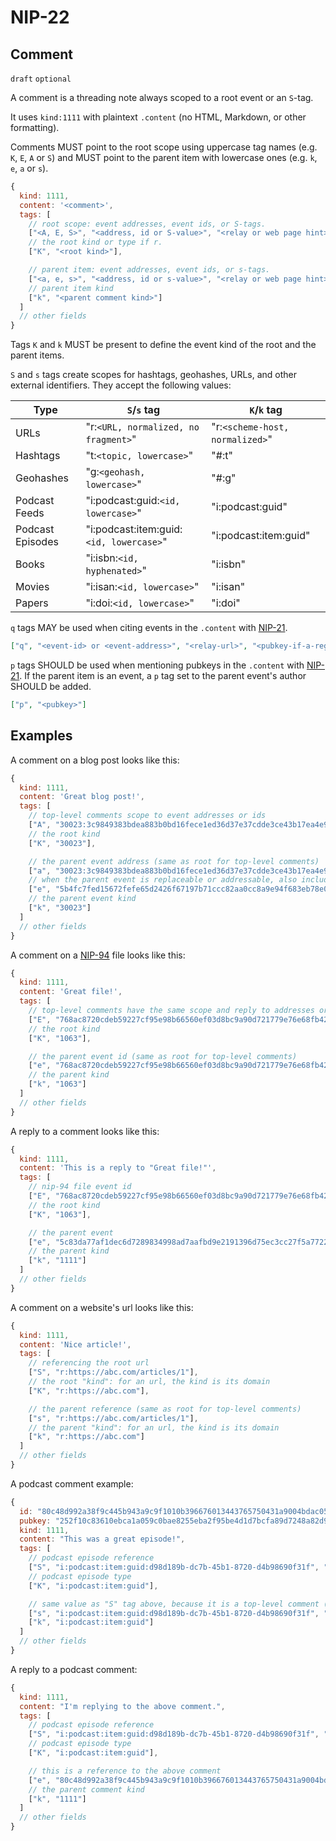 NIP-22
======

Comment
-------

`draft` `optional`

A comment is a threading note always scoped to a root event or an `S`-tag.

It uses `kind:1111` with plaintext `.content` (no HTML, Markdown, or other formatting).

Comments MUST point to the root scope using uppercase tag names (e.g. `K`, `E`, `A` or `S`)
and MUST point to the parent item with lowercase ones (e.g. `k`, `e`, `a` or `s`).

```js
{
  kind: 1111,
  content: '<comment>',
  tags: [
    // root scope: event addresses, event ids, or S-tags.
    ["<A, E, S>", "<address, id or S-value>", "<relay or web page hint>", "<root event's pubkey, if an E tag>"],
    // the root kind or type if r.
    ["K", "<root kind>"],

    // parent item: event addresses, event ids, or s-tags.
    ["<a, e, s>", "<address, id or s-value>", "<relay or web page hint>", "<parent event's pubkey, if an e tag>"],
    // parent item kind
    ["k", "<parent comment kind>"]
  ]
  // other fields
}
```

Tags `K` and `k` MUST be present to define the event kind of the root and the parent items.

`S` and `s` tags create scopes for hashtags, geohashes, URLs, and other external identifiers. They accept the following values:

| Type | `S`/`s` tag | `K`/`k` tag |
|- | - | - |
| URLs | "r:`<URL, normalized, no fragment>`" | "r:`<scheme-host, normalized>`" |
| Hashtags | "t:`<topic, lowercase>`" | "#:t" |
| Geohashes| "g:`<geohash, lowercase>`" | "#:g" |
| Podcast Feeds | "i:podcast:guid:`<id, lowercase>`" | "i:podcast:guid" |
| Podcast Episodes | "i:podcast:item:guid:`<id, lowercase>`" | "i:podcast:item:guid" |
| Books | "i:isbn:`<id, hyphenated>`" | "i:isbn" |
| Movies | "i:isan:`<id, lowercase>`" | "i:isan" |
| Papers | "i:doi:`<id, lowercase>`" | "i:doi" |


`q` tags MAY be used when citing events in the `.content` with [NIP-21](21.md).

```json
["q", "<event-id> or <event-address>", "<relay-url>", "<pubkey-if-a-regular-event>"]
```

`p` tags SHOULD be used when mentioning pubkeys in the `.content` with [NIP-21](21.md).
If the parent item is an event, a `p` tag set to the parent event's author SHOULD be added.

```json
["p", "<pubkey>"]
```

## Examples

A comment on a blog post looks like this:

```js
{
  kind: 1111,
  content: 'Great blog post!',
  tags: [
    // top-level comments scope to event addresses or ids
    ["A", "30023:3c9849383bdea883b0bd16fece1ed36d37e37cdde3ce43b17ea4e9192ec11289:f9347ca7", "wss://example.relay"],
    // the root kind
    ["K", "30023"],

    // the parent event address (same as root for top-level comments)
    ["a", "30023:3c9849383bdea883b0bd16fece1ed36d37e37cdde3ce43b17ea4e9192ec11289:f9347ca7", "wss://example.relay"],
    // when the parent event is replaceable or addressable, also include an `e` tag referencing its id
    ["e", "5b4fc7fed15672fefe65d2426f67197b71ccc82aa0cc8a9e94f683eb78e07651", "wss://example.relay"],
    // the parent event kind
    ["k", "30023"]
  ]
  // other fields
}
```

A comment on a [NIP-94](94.md) file looks like this:

```js
{
  kind: 1111,
  content: 'Great file!',
  tags: [
    // top-level comments have the same scope and reply to addresses or ids
    ["E", "768ac8720cdeb59227cf95e98b66560ef03d8bc9a90d721779e76e68fb42f5e6", "wss://example.relay", "3721e07b079525289877c366ccab47112bdff3d1b44758ca333feb2dbbbbe5bb"],
    // the root kind
    ["K", "1063"],

    // the parent event id (same as root for top-level comments)
    ["e", "768ac8720cdeb59227cf95e98b66560ef03d8bc9a90d721779e76e68fb42f5e6", "wss://example.relay", "3721e07b079525289877c366ccab47112bdff3d1b44758ca333feb2dbbbbe5bb"],
    // the parent kind
    ["k", "1063"]
  ]
  // other fields
}
```

A reply to a comment looks like this:

```js
{
  kind: 1111,
  content: 'This is a reply to "Great file!"',
  tags: [
    // nip-94 file event id
    ["E", "768ac8720cdeb59227cf95e98b66560ef03d8bc9a90d721779e76e68fb42f5e6", "wss://example.relay", "fd913cd6fa9edb8405750cd02a8bbe16e158b8676c0e69fdc27436cc4a54cc9a"],
    // the root kind
    ["K", "1063"],

    // the parent event
    ["e", "5c83da77af1dec6d7289834998ad7aafbd9e2191396d75ec3cc27f5a77226f36", "wss://example.relay", "93ef2ebaaf9554661f33e79949007900bbc535d239a4c801c33a4d67d3e7f546"],
    // the parent kind
    ["k", "1111"]
  ]
  // other fields
}
```

A comment on a website's url looks like this:

```js
{
  kind: 1111,
  content: 'Nice article!',
  tags: [
    // referencing the root url
    ["S", "r:https://abc.com/articles/1"],
    // the root "kind": for an url, the kind is its domain
    ["K", "r:https://abc.com"],

    // the parent reference (same as root for top-level comments)
    ["s", "r:https://abc.com/articles/1"],
    // the parent "kind": for an url, the kind is its domain
    ["k", "r:https://abc.com"]
  ]
  // other fields
}
```

A podcast comment example:

```js
{
  id: "80c48d992a38f9c445b943a9c9f1010b396676013443765750431a9004bdac05",
  pubkey: "252f10c83610ebca1a059c0bae8255eba2f95be4d1d7bcfa89d7248a82d9f111",
  kind: 1111,
  content: "This was a great episode!",
  tags: [
    // podcast episode reference
    ["S", "i:podcast:item:guid:d98d189b-dc7b-45b1-8720-d4b98690f31f", "https://fountain.fm/episode/z1y9TMQRuqXl2awyrQxg"],
    // podcast episode type
    ["K", "i:podcast:item:guid"],

    // same value as "S" tag above, because it is a top-level comment (not a reply to a comment)
    ["s", "i:podcast:item:guid:d98d189b-dc7b-45b1-8720-d4b98690f31f", "https://fountain.fm/episode/z1y9TMQRuqXl2awyrQxg"],
    ["k", "i:podcast:item:guid"]
  ]
  // other fields
}
```

A reply to a podcast comment:

```js
{
  kind: 1111,
  content: "I'm replying to the above comment.",
  tags: [
    // podcast episode reference
    ["S", "i:podcast:item:guid:d98d189b-dc7b-45b1-8720-d4b98690f31f", "https://fountain.fm/episode/z1y9TMQRuqXl2awyrQxg"],
    // podcast episode type
    ["K", "i:podcast:item:guid"],

    // this is a reference to the above comment
    ["e", "80c48d992a38f9c445b943a9c9f1010b396676013443765750431a9004bdac05", "wss://example.relay", "252f10c83610ebca1a059c0bae8255eba2f95be4d1d7bcfa89d7248a82d9f111"],
    // the parent comment kind
    ["k", "1111"]
  ]
  // other fields
}
```

